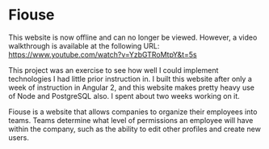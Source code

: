 # Fiouse

This website is now offline and can no longer be viewed. However, a video walkthrough is available at the following URL: https://www.youtube.com/watch?v=YzbGTRoMtpY&t=5s

This project was an exercise to see how well I could implement technologies I had little prior instruction in. I built this website after only a week of instruction in Angular 2, and this website makes pretty heavy use of Node and PostgreSQL also. I spent about two weeks working on it.

Fiouse is a website that allows companies to organize their employees into teams. Teams determine what level of permissions an employee will have within the company, such as the ability to edit other profiles and create new users.

